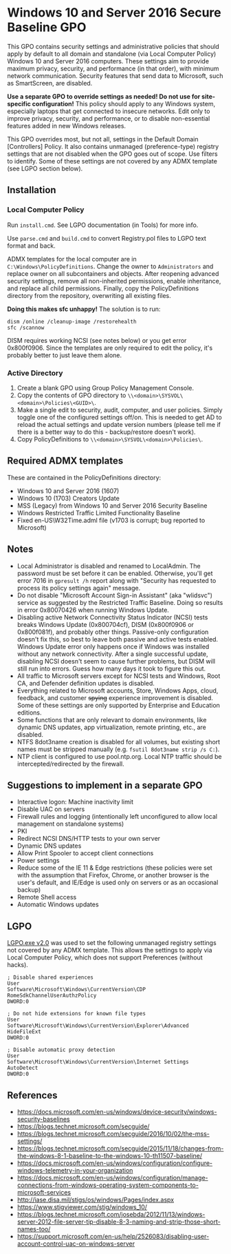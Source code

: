 Windows 10 and Server 2016 Secure Baseline GPO
==============================================

This GPO contains security settings and administrative policies that should
apply by default to all domain and standalone (via Local Computer Policy)
Windows 10 and Server 2016 computers. These settings aim to provide maximum
privacy, security, and performance (in that order), with minimum network
communication. Security features that send data to Microsoft, such as
SmartScreen, are disabled.

**Use a separate GPO to override settings as needed! Do not use for
site-specific configuration!** This policy should apply to any Windows system,
especially laptops that get connected to insecure networks. Edit only to improve
privacy, security, and performance, or to disable non-essential features added
in new Windows releases.

This GPO overrides most, but not all, settings in the Default Domain
[Controllers] Policy. It also contains unmanaged (preference-type) registry
settings that are not disabled when the GPO goes out of scope. Use filters to
identify. Some of these settings are not covered by any ADMX template (see LGPO
section below).

Installation
------------

### Local Computer Policy

Run `install.cmd`. See LGPO documentation (in Tools) for more info.

Use `parse.cmd` and `build.cmd` to convert Registry.pol files to LGPO text
format and back.

ADMX templates for the local computer are in `C:\Windows\PolicyDefinitions`.
Change the owner to `Administrators` and replace owner on all subcontainers and
objects. After reopening advanced security settings, remove all non-inherited
permissions, enable inheritance, and replace all child permissions. Finally,
copy the PolicyDefinitions directory from the repository, overwriting all
existing files.

**Doing this makes sfc unhappy!** The solution is to run:

```
dism /online /cleanup-image /restorehealth
sfc /scannow
```

DISM requires working NCSI (see notes below) or you get error 0x800f0906. Since
the templates are only required to edit the policy, it's probably better to just
leave them alone.

### Active Directory

1. Create a blank GPO using Group Policy Management Console.
2. Copy the contents of GPO directory to
   `\\<domain>\SYSVOL\<domain>\Policies\<GUID>\`.
3. Make a single edit to security, audit, computer, and user policies. Simply
   toggle one of the configured settings off/on. This is needed to get AD to
   reload the actual settings and update version numbers (please tell me if
   there is a better way to do this - backup/restore doesn't work).
4. Copy PolicyDefinitions to `\\<domain>\SYSVOL\<domain>\Policies\`.

Required ADMX templates
-----------------------

These are contained in the PolicyDefinitions directory:

* Windows 10 and Server 2016 (1607)
* Windows 10 (1703) Creators Update
* MSS (Legacy) from Windows 10 and Server 2016 Security Baseline
* Windows Restricted Traffic Limited Functionality Baseline
* Fixed en-US\W32Time.adml file (v1703 is corrupt; bug reported to Microsoft)

Notes
-----

* Local Administrator is disabled and renamed to LocalAdmin. The password must
  be set before it can be enabled. Otherwise, you'll get error 7016 in
  `gpresult /h` report along with "Security has requested to process its policy
  settings again" message.
* Do not disable "Microsoft Account Sign-in Assistant" (aka "wlidsvc") service
  as suggested by the Restricted Traffic Baseline. Doing so results in error
  0x80070426 when running Windows Update.
* Disabling active Network Connectivity Status Indicator (NCSI) tests breaks
  Windows Update (0x800704cf), DISM (0x800f0906 or 0x800f081f), and probably
  other things. Passive-only configuration doesn't fix this, so best to leave
  both passive and active tests enabled. Windows Update error only happens once
  if Windows was installed without any network connectivity. After a single
  successful update, disabling NCSI doesn't seem to cause further problems, but
  DISM will still run into errors. Guess how many days it took to figure this
  out.
* All traffic to Microsoft servers except for NCSI tests and Windows, Root CA,
  and Defender definition updates is disabled.
* Everything related to Microsoft accounts, Store, Windows Apps, cloud,
  feedback, and customer ~~spying~~ experience improvement is disabled. Some of
  these settings are only supported by Enterprise and Education editions.
* Some functions that are only relevant to domain environments, like dynamic DNS
  updates, app virtualization, remote printing, etc., are disabled.
* NTFS 8dot3name creation is disabled for all volumes, but existing short names
  must be stripped manually (e.g. `fsutil 8dot3name strip /s C:`).
* NTP client is configured to use pool.ntp.org. Local NTP traffic should be
  intercepted/redirected by the firewall.

Suggestions to implement in a separate GPO
------------------------------------------

* Interactive logon: Machine inactivity limit
* Disable UAC on servers
* Firewall rules and logging (intentionally left unconfigured to allow local
  management on standalone systems)
* PKI
* Redirect NCSI DNS/HTTP tests to your own server
* Dynamic DNS updates
* Allow Print Spooler to accept client connections
* Power settings
* Reduce some of the IE 11 & Edge restrictions (these policies were set with the
  assumption that Firefox, Chrome, or another browser is the user's default, and
  IE/Edge is used only on servers or as an occasional backup)
* Remote Shell access
* Automatic Windows updates

LGPO
----

[LGPO.exe v2.0](https://blogs.technet.microsoft.com/secguide/2016/09/23/lgpo-exe-v2-0-pre-release-support-for-mlgpo-and-reg_qword/)
was used to set the following unmanaged registry settings not covered by any
ADMX template. This allows the settings to apply via Local Computer Policy,
which does not support Preferences (without hacks).

```
; Disable shared experiences
User
Software\Microsoft\Windows\CurrentVersion\CDP
RomeSdkChannelUserAuthzPolicy
DWORD:0

; Do not hide extensions for known file types
User
Software\Microsoft\Windows\CurrentVersion\Explorer\Advanced
HideFileExt
DWORD:0

; Disable automatic proxy detection
User
Software\Microsoft\Windows\CurrentVersion\Internet Settings
AutoDetect
DWORD:0
```

References
----------

* https://docs.microsoft.com/en-us/windows/device-security/windows-security-baselines
* https://blogs.technet.microsoft.com/secguide/
* https://blogs.technet.microsoft.com/secguide/2016/10/02/the-mss-settings/
* https://blogs.technet.microsoft.com/secguide/2015/11/18/changes-from-the-windows-8-1-baseline-to-the-windows-10-th11507-baseline/
* https://docs.microsoft.com/en-us/windows/configuration/configure-windows-telemetry-in-your-organization
* https://docs.microsoft.com/en-us/windows/configuration/manage-connections-from-windows-operating-system-components-to-microsoft-services
* http://iase.disa.mil/stigs/os/windows/Pages/index.aspx
* https://www.stigviewer.com/stig/windows_10/
* https://blogs.technet.microsoft.com/josebda/2012/11/13/windows-server-2012-file-server-tip-disable-8-3-naming-and-strip-those-short-names-too/
* https://support.microsoft.com/en-us/help/2526083/disabling-user-account-control-uac-on-windows-server
